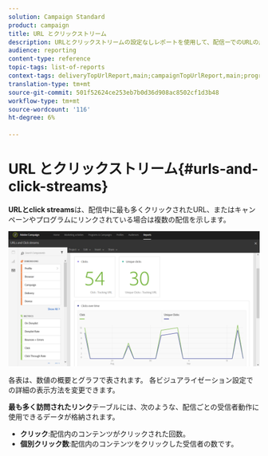 ```yaml
---
solution: Campaign Standard
product: campaign
title: URL とクリックストリーム
description: URLとクリックストリームの設定なしレポートを使用して、配信ーでのURLの成功を確認します。
audience: reporting
content-type: reference
topic-tags: list-of-reports
context-tags: deliveryTopUrlReport,main;campaignTopUrlReport,main;programTopUrlReport,main
translation-type: tm+mt
source-git-commit: 501f52624ce253eb7b0d36d908ac8502cf1d3b48
workflow-type: tm+mt
source-wordcount: '116'
ht-degree: 6%

---
```



# URL とクリックストリーム{#urls-and-click-streams}

**URLとclick streams**&#x200B;は、配信中に最も多くクリックされたURL、またはキャンペーンやプログラムにリンクされている場合は複数の配信を示します。

![](assets/delivery_reports_8.png)

各表は、数値の概要とグラフで表されます。 各ビジュアライゼーション設定での詳細の表示方法を変更できます。

**最も多く訪問されたリンク**&#x200B;テーブルには、次のような、配信ごとの受信者動作に使用できるデータが格納されます。

* **クリック**:配信内のコンテンツがクリックされた回数。
* **個別クリック数**:配信内のコンテンツをクリックした受信者の数です。


